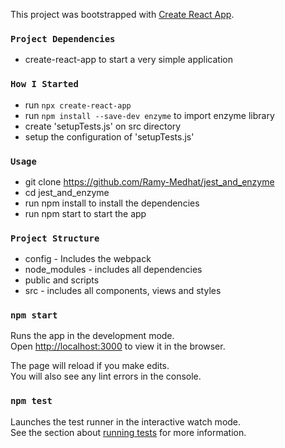 This project was bootstrapped with [Create React App](https://github.com/facebook/create-react-app).

### `Project Dependencies`

- create-react-app to start a very simple application


### `How I Started`

- run  ```npx create-react-app``` 
- run  ```npm install --save-dev enzyme```  to import enzyme library
- create 'setupTests.js' on src directory
- setup the configuration of 'setupTests.js'

### `Usage`

- git clone https://github.com/Ramy-Medhat/jest_and_enzyme
- cd jest_and_enzyme
- run npm install to install the dependencies
- run npm start to start the app



### `Project Structure`

- config - Includes the webpack
- node_modules - includes all dependencies
- public and scripts
- src - includes all components, views and styles


### `npm start`

Runs the app in the development mode.<br>
Open [http://localhost:3000](http://localhost:3000) to view it in the browser.

The page will reload if you make edits.<br>
You will also see any lint errors in the console.

### `npm test`

Launches the test runner in the interactive watch mode.<br>
See the section about [running tests](https://facebook.github.io/create-react-app/docs/running-tests) for more information.

